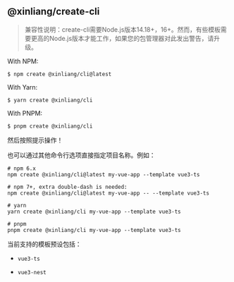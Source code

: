 ## @xinliang/create-cli

> 兼容性说明：create-cli需要Node.js版本14.18+，16+。然而，有些模板需要更高的Node.js版本才能工作，如果您的包管理器对此发出警告，请升级。

With NPM:

``$ npm create @xinliang/cli@latest``

With Yarn:

``$ yarn create @xinliang/cli``

With PNPM:

``$ pnpm create @xinliang/cli``

然后按照提示操作！

也可以通过其他命令行选项直接指定项目名称。例如：

```
# npm 6.x
npm create @xinliang/cli@latest my-vue-app --template vue3-ts

# npm 7+, extra double-dash is needed:
npm create @xinliang/cli@latest my-vue-app -- --template vue3-ts

# yarn
yarn create @xinliang/cli my-vue-app --template vue3-ts

# pnpm
pnpm create @xinliang/cli my-vue-app --template vue3-ts
```

当前支持的模板预设包括：

- ``vue3-ts``

- ``vue3-nest``